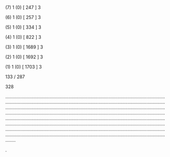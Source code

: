 (7) 1 (0) [ 247 ] 3 


(6) 1 (0) [ 257 ] 3 


(5) 1 (0) [ 334 ] 3 


(4) 1 (0) [ 822 ] 3 


(3) 1 (0) [ 1689 ] 3 


(2) 1 (0) [ 1692 ] 3 


(1) 1 (0) [ 1703 ] 3 


133 / 287 


328 


........................................................................................................................................................................................................................................................................................................................................................................................................................................................................................................................................................................................................................................................................................................................................................................................................................................................................................................................................................................................................................................ 


 


. 

